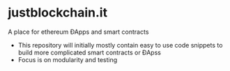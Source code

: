 justblockchain.it
================

A place for ethereum ÐApps and smart contracts

* This repository will initially mostly contain easy to use code snippets to build more complicated smart contracts or ÐApss
* Focus is on modularity and testing
